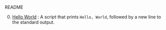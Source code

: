 README

0. [Hello World](./0-hello_world) : A script that prints `Hello, World`, followed by a new line to the standard output.
